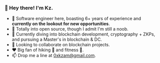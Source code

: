 ### 👋 Hey there! I'm Kz. 

- 🔭 Software engineer here, boasting 6+ years of experience and **currently on the lookout for new opportunities**.
- 🔰 Totally into open source, though I admit I'm still a noob.
- 🌱 Currently diving into blockchain development, cryptography + ZKPs, and pursuing a Master's in blockchain & DC.
- 👯 Looking to collaborate on blockchain projects.
- ❤️ Big fan of hiking 🧗 and fitness 🥊.
- 📫 Drop me a line at [0xkzam@gmail.com](0xkzam@gmail.com).
